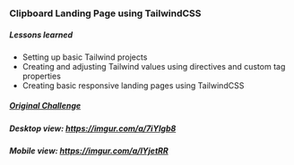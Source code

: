 ### Clipboard Landing Page using TailwindCSS

##### Lessons learned
* Setting up basic Tailwind projects
* Creating and adjusting Tailwind values using directives and custom tag properties
* Creating basic responsive landing pages using TailwindCSS

##### [Original Challenge](https://www.frontendmentor.io/challenges/clipboard-landing-page-5cc9bccd6c4c91111378ecb9)


##### Desktop view: https://imgur.com/a/7iYIgb8
##### Mobile view: https://imgur.com/a/lYjetRR

